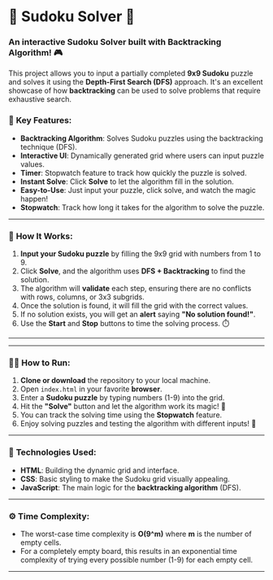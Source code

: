 # 🧩 **Sudoku Solver** 🚀

### An interactive Sudoku Solver built with **Backtracking Algorithm**! 🎮
This project allows you to input a partially completed **9x9 Sudoku** puzzle and solves it using the **Depth-First Search (DFS)** approach. It's an excellent showcase of how **backtracking** can be used to solve problems that require exhaustive search.

### 🌟 **Key Features:**
- **Backtracking Algorithm**: Solves Sudoku puzzles using the backtracking technique (DFS).
- **Interactive UI**: Dynamically generated grid where users can input puzzle values.
- **Timer**: Stopwatch feature to track how quickly the puzzle is solved.
- **Instant Solve**: Click **Solve** to let the algorithm fill in the solution.
- **Easy-to-Use**: Just input your puzzle, click solve, and watch the magic happen!
- **Stopwatch**: Track how long it takes for the algorithm to solve the puzzle.

---

### 🚀 **How It Works:**
1. **Input your Sudoku puzzle** by filling the 9x9 grid with numbers from 1 to 9.
2. Click **Solve**, and the algorithm uses **DFS + Backtracking** to find the solution.
3. The algorithm will **validate** each step, ensuring there are no conflicts with rows, columns, or 3x3 subgrids.
4. Once the solution is found, it will fill the grid with the correct values.
5. If no solution exists, you will get an **alert** saying **"No solution found!"**.
6. Use the **Start** and **Stop** buttons to time the solving process. ⏱️

---

---

### 🏃‍♂️ **How to Run:**
1. **Clone or download** the repository to your local machine.
2. Open `index.html` in your favorite **browser**.
3. Enter a **Sudoku puzzle** by typing numbers (1-9) into the grid.
4. Hit the **"Solve"** button and let the algorithm work its magic! 🔮
5. You can track the solving time using the **Stopwatch** feature.
6. Enjoy solving puzzles and testing the algorithm with different inputs! 🎉

---

### 🧠 **Technologies Used:**
- **HTML**: Building the dynamic grid and interface.
- **CSS**: Basic styling to make the Sudoku grid visually appealing.
- **JavaScript**: The main logic for the **backtracking algorithm** (DFS).

---

### ⚙️ **Time Complexity:**
- The worst-case time complexity is **O(9^m)** where **m** is the number of empty cells.
- For a completely empty board, this results in an exponential time complexity of trying every possible number (1-9) for each empty cell.

---



